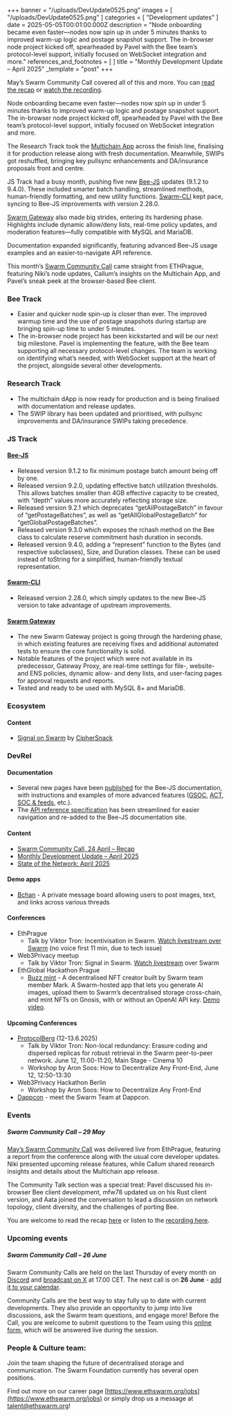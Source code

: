 +++
banner = "/uploads/DevUpdate0525.png"
images = [ "/uploads/DevUpdate0525.png" ]
categories = [ "Development updates" ]
date = 2025-05-05T00:01:00.000Z
description = "Node onboarding became even faster—nodes now spin up in under 5 minutes thanks to improved warm-up logic and postage snapshot support. The in-browser node project kicked off, spearheaded by Pavel with the Bee team’s protocol-level support, initially focused on WebSocket integration and more."
references_and_footnotes = [ ]
title = "Monthly Development Update – April 2025"
_template = "post"
+++


May’s Swarm Community Call covered all of this and more. You can [read the recap](https://blog.ethswarm.org/foundation/2025/swarm-community-call-27-march-recap/) or [watch the recording](https://x.com/i/broadcasts/1vOxwXQrXzgKB).

Node onboarding became even faster—nodes now spin up in under 5 minutes thanks to improved warm-up logic and postage snapshot support. The in-browser node project kicked off, spearheaded by Pavel with the Bee team’s protocol-level support, initially focused on WebSocket integration and more.

The Research Track took the [Multichain App](app.ethswarm.org) across the finish line, finalising it for production release along with fresh documentation. Meanwhile, SWIPs got reshuffled, bringing key pullsync enhancements and DA/insurance proposals front and centre.

JS Track had a busy month, pushing five new [Bee-JS](https://github.com/ethersphere/swarm-cli) updates (9.1.2 to 9.4.0). These included smarter batch handling, streamlined methods, human-friendly formatting, and new utility functions. [Swarm-CLI](https://github.com/ethersphere/swarm-cli) kept pace, syncing to Bee-JS improvements with version 2.28.0.

[Swarm Gateway](https://github.com/ethersphere/swarm-gateway) also made big strides, entering its hardening phase. Highlights include dynamic allow/deny lists, real-time policy updates, and moderation features—fully compatible with MySQL and MariaDB.

Documentation expanded significantly, featuring advanced Bee-JS usage examples and an easier-to-navigate API reference.

This month’s [Swarm Community Call](https://x.com/i/broadcasts/1ynJOldpDgwxR) came straight from ETHPrague, featuring Niki’s node updates, Callum’s insights on the Multichain App, and Pavel’s sneak peek at the browser-based Bee client. 


### Bee Track  
* Easier and quicker node spin-up is closer than ever. The improved warmup time and the use of postage snapshots during startup are bringing spin-up time to under 5 minutes.
* The in-browser node project has been kickstarted and will be our next big milestone. Pavel is implementing the feature, with the Bee team supporting all necessary protocol-level changes. The team is working on identifying what’s needed, with WebSocket support at the heart of the project, alongside several other developments.


### Research Track  
* The multichain dApp is now ready for production and is being finalised with documentation and release updates.
* The SWIP library has been updated and prioritised, with pullsync improvements and DA/insurance SWIPs taking precedence.


### JS Track  

#### [Bee-JS](https://github.com/ethersphere/swarm-cli)
* Released version 9.1.2 to fix minimum postage batch amount being off by one.
* Released version 9.2.0, updating effective batch utilization thresholds. This allows batches smaller than 4GB effective capacity to be created, with “depth” values more accurately reflecting storage size.
* Released version 9.2.1 which deprecates “getAllPostageBatch” in favour of “getPostageBatches”,  as well as “getAllGlobalPostageBatch” for “getGlobalPostageBatches”.
* Released version 9.3.0 which exposes the rchash method on the Bee class to calculate reserve commitment hash duration in seconds.
* Released version 9.4.0, adding a “represent” function to the Bytes (and respective subclasses), Size, and Duration classes. These can be used instead of toString for a simplified, human-friendly textual representation.


#### [Swarm-CLI](https://github.com/ethersphere/swarm-cli)
* Released version 2.28.0, which simply updates to the new Bee-JS version to take advantage of upstream improvements.


#### [Swarm Gateway](https://github.com/ethersphere/swarm-gateway)
* The new Swarm Gateway project is going through the hardening phase, in which existing features are receiving fixes and additional automated tests to ensure the core functionality is solid.
* Notable features of the project which were not available in its predecessor, Gateway Proxy, are real-time settings for file-, website- and ENS policies, dynamic allow- and deny lists, and user-facing pages for approval requests and reports.
* Tested and ready to be used with MySQL 8+ and MariaDB.


### Ecosystem 

#### Content
* [Signal on Swarm](https://medium.com/coinmonks/signal-on-swarm-798ee0ba0346) by [CipherSnack](https://medium.com/@ciphersnack)


### DevRel 

#### Documentation 
* Several new pages have been [published](https://github.com/ethersphere/bee-js-docs/pull/238) for the Bee-JS documentation, with instructions and examples of more advanced features ([GSOC](https://bee-js.ethswarm.org/docs/gsoc/), [ACT](https://bee-js.ethswarm.org/docs/act/), [SOC & feeds](https://bee-js.ethswarm.org/docs/soc-and-feeds/), etc.).
* The [API reference specification](https://bee-js.ethswarm.org/docs/api/) has been streamlined for easier navigation and re-added to the Bee-JS documentation site.


#### Content 
* [Swarm Community Call, 24 April – Recap](https://blog.ethswarm.org/foundation/2025/swarm-community-call-24-april-recap/)
* [Monthly Development Update – April 2025](https://blog.ethswarm.org/foundation/2025/monthly-development-update-april-2025/)
* [State of the Network: April 2025](https://blog.ethswarm.org/foundation/2025/state-of-the-network-april-2025/)

#### Demo apps
* [Bchan](https://bchan.bzz.limo/) - A private message board allowing users to post images, text, and links across various threads 


#### Conferences
* EthPrague
    * Talk by Viktor Tron: Incentivisation in Swarm. [Watch livestream over Swarm](https://swarmstream.eth.limo/#/watch/video/77dcb8bea23381b380b6c1017c68e87b1b1badec/7c42c9e1-3f6f-46d6-980d-67a6fb399ba1) (no voice first 11 min, due to tech issue)
* Web3Privacy meetup
    * Talk by Viktor Tron: Signal in Swarm. [Watch livestream](https://swarmstream.eth.limo/#/watch/video/77dcb8bea23381b380b6c1017c68e87b1b1badec/0c1fa446-6268-4b98-818d-69e5e67a9c3e) over Swarm
* EthGlobal Hackathon Prague
    * [Buzz mint](https://buzz-mint.eth.limo/) - A decentralised NFT creator built by Swarm team member Mark. A  Swarm-hosted app that lets you generate AI images, upload them to Swarm’s decentralised storage cross-chain, and mint NFTs on Gnosis, with or without an OpenAI API key. [Demo video](https://x.com/0xCardiE/status/1929932063001526683).


#### Upcoming Conferences

* [ProtocolBerg](https://protocol.berlin/#schedule) (12-13.6.2025)
    * Talk by Viktor Tron: Non-local redundancy: Erasure coding and dispersed replicas for robust retrieval in the Swarm peer-to-peer network. June 12, 11:00-11:20, Main Stage - Cinema 10
    * Workshop by Aron Soos: How to Decentralize Any Front-End, June 12, 12:50-13:30
* Web3Privacy Hackathon Berlin
    * Workshop by Aron Soos: How to Decentralize Any Front-End
* [Dappcon](https://dappcon.io/) - meet the Swarm Team at Dappcon.


### Events 

##### Swarm Community Call – 29 May
[May’s Swarm Community Call](https://x.com/i/broadcasts/1vOxwXQrXzgKB) was delivered live from EthPrague, featuring a report from the conference along with the usual core developer updates. Niki presented upcoming release features, while Callum shared research insights and details about the Multichain app release.

The Community Talk section was a special treat: Pavel discussed his in-browser Bee client development, mfw78 updated us on his Rust client version, and Aata joined the conversation to lead a discussion on network topology, client diversity, and the challenges of porting Bee.

You are welcome to read the recap [here](https://blog.ethswarm.org/foundation/2025/swarm-community-call-24-april-recap/) or listen to the [recording here](https://x.com/i/broadcasts/1vOxwXQrXzgKB). 


### Upcoming events

##### Swarm Community Call – 26 June

Swarm Community Calls are held on the last Thursday of every month on [Discord](https://discord.com/events/799027393297514537/1364915279917875252) and [broadcast on X](https://x.com/i/broadcasts/1ynJOldpDgwxR) at 17.00 CET. The next call is on **26 June** - [add it to your calendar](https://www.addevent.com/event/rb25578762). 

Community Calls are the best way to stay fully up to date with current developments. They also provide an opportunity to jump into live discussions, ask the Swarm team questions, and engage more! Before the Call, you are welcome to submit questions to the Team using this [online form](https://airtable.com/appNS3aNAw7rihPeg/shrBRyrMkXFsJvLS3), which will be answered live during the session.


### People & Culture team:

Join the team shaping the future of decentralised storage and communication. The Swarm Foundation currently has several open positions. 

Find out more on our career page [https://www.ethswarm.org/jobs](https://www.ethswarm.org/jobs) or simply drop us a message at talent@ethswarm.org!